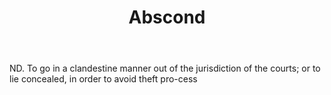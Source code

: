 ---
title: Abscond
letter: A
permalink: "/definitions/abscond.html"
body: ND. To go in a clandestine manner out of the jurisdiction of the courts; or
  to lie concealed, in order to avoid theft pro-cess
published_at: '2018-07-07'
source: Black's Law Dictionary
layout: post
---